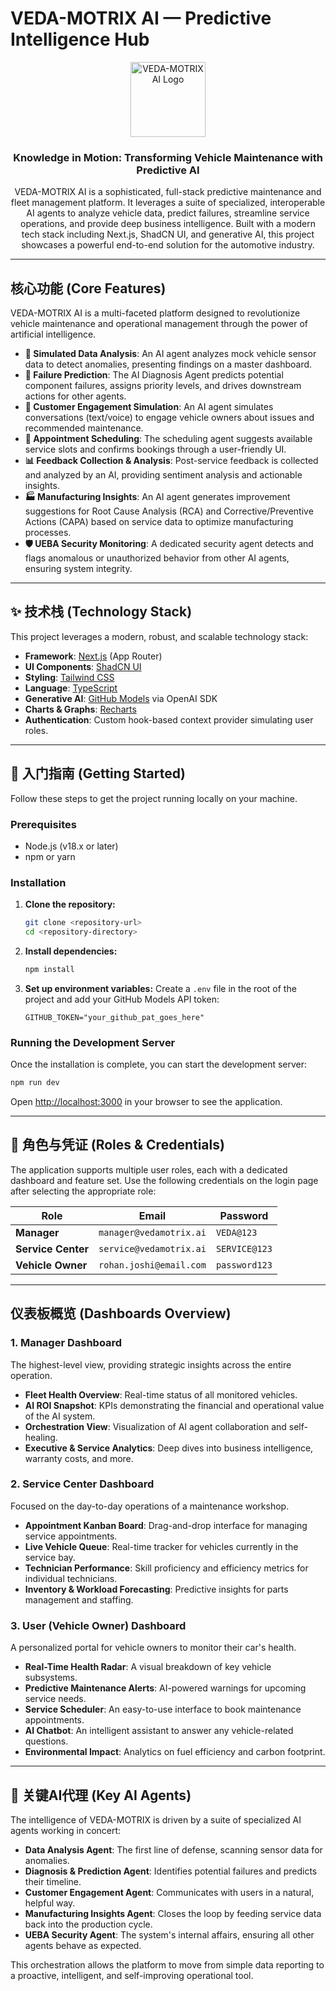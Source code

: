 
# VEDA-MOTRIX AI — Predictive Intelligence Hub

<p align="center">
  <img src="public/logo.svg" alt="VEDA-MOTRIX AI Logo" width="120">
</p>

<h3 align="center">Knowledge in Motion: Transforming Vehicle Maintenance with Predictive AI</h3>

<p align="center">
  VEDA-MOTRIX AI is a sophisticated, full-stack predictive maintenance and fleet management platform. It leverages a suite of specialized, interoperable AI agents to analyze vehicle data, predict failures, streamline service operations, and provide deep business intelligence. Built with a modern tech stack including Next.js, ShadCN UI, and generative AI, this project showcases a powerful end-to-end solution for the automotive industry.
</p>

---

## 核心功能 (Core Features)

VEDA-MOTRIX AI is a multi-faceted platform designed to revolutionize vehicle maintenance and operational management through the power of artificial intelligence.

- **🧠 Simulated Data Analysis**: An AI agent analyzes mock vehicle sensor data to detect anomalies, presenting findings on a master dashboard.
- **🔮 Failure Prediction**: The AI Diagnosis Agent predicts potential component failures, assigns priority levels, and drives downstream actions for other agents.
- **🤝 Customer Engagement Simulation**: An AI agent simulates conversations (text/voice) to engage vehicle owners about issues and recommended maintenance.
- **📅 Appointment Scheduling**: The scheduling agent suggests available service slots and confirms bookings through a user-friendly UI.
- **📊 Feedback Collection & Analysis**: Post-service feedback is collected and analyzed by an AI, providing sentiment analysis and actionable insights.
- **🏭 Manufacturing Insights**: An AI agent generates improvement suggestions for Root Cause Analysis (RCA) and Corrective/Preventive Actions (CAPA) based on service data to optimize manufacturing processes.
- **🛡️ UEBA Security Monitoring**: A dedicated security agent detects and flags anomalous or unauthorized behavior from other AI agents, ensuring system integrity.

---

## ✨ 技术栈 (Technology Stack)

This project leverages a modern, robust, and scalable technology stack:

- **Framework**: [Next.js](https://nextjs.org/) (App Router)
- **UI Components**: [ShadCN UI](https://ui.shadcn.com/)
- **Styling**: [Tailwind CSS](https://tailwindcss.com/)
- **Language**: [TypeScript](https://www.typescriptlang.org/)
- **Generative AI**: [GitHub Models](https://github.blog/2024-04-29-github-copilot-workspace-technical-preview/) via OpenAI SDK
- **Charts & Graphs**: [Recharts](https://recharts.org/)
- **Authentication**: Custom hook-based context provider simulating user roles.

---

## 🏁 入门指南 (Getting Started)

Follow these steps to get the project running locally on your machine.

### Prerequisites

- Node.js (v18.x or later)
- npm or yarn

### Installation

1.  **Clone the repository:**
    ```bash
    git clone <repository-url>
    cd <repository-directory>
    ```

2.  **Install dependencies:**
    ```bash
    npm install
    ```

3.  **Set up environment variables:**
    Create a `.env` file in the root of the project and add your GitHub Models API token:
    ```
    GITHUB_TOKEN="your_github_pat_goes_here"
    ```

### Running the Development Server

Once the installation is complete, you can start the development server:

```bash
npm run dev
```

Open [http://localhost:3000](http://localhost:3000) in your browser to see the application.

---

## 🔑 角色与凭证 (Roles & Credentials)

The application supports multiple user roles, each with a dedicated dashboard and feature set. Use the following credentials on the login page after selecting the appropriate role:

| Role             | Email                  | Password      |
| ---------------- | ---------------------- | ------------- |
| **Manager**      | `manager@vedamotrix.ai`  | `VEDA@123`    |
| **Service Center**| `service@vedamotrix.ai` | `SERVICE@123` |
| **Vehicle Owner**  | `rohan.joshi@email.com`| `password123` |

---

##  仪表板概览 (Dashboards Overview)

### 1. Manager Dashboard
The highest-level view, providing strategic insights across the entire operation.
- **Fleet Health Overview**: Real-time status of all monitored vehicles.
- **AI ROI Snapshot**: KPIs demonstrating the financial and operational value of the AI system.
- **Orchestration View**: Visualization of AI agent collaboration and self-healing.
- **Executive & Service Analytics**: Deep dives into business intelligence, warranty costs, and more.

### 2. Service Center Dashboard
Focused on the day-to-day operations of a maintenance workshop.
- **Appointment Kanban Board**: Drag-and-drop interface for managing service appointments.
- **Live Vehicle Queue**: Real-time tracker for vehicles currently in the service bay.
- **Technician Performance**: Skill proficiency and efficiency metrics for individual technicians.
- **Inventory & Workload Forecasting**: Predictive insights for parts management and staffing.

### 3. User (Vehicle Owner) Dashboard
A personalized portal for vehicle owners to monitor their car's health.
- **Real-Time Health Radar**: A visual breakdown of key vehicle subsystems.
- **Predictive Maintenance Alerts**: AI-powered warnings for upcoming service needs.
- **Service Scheduler**: An easy-to-use interface to book maintenance appointments.
- **AI Chatbot**: An intelligent assistant to answer any vehicle-related questions.
- **Environmental Impact**: Analytics on fuel efficiency and carbon footprint.

---

## 🤖 关键AI代理 (Key AI Agents)

The intelligence of VEDA-MOTRIX is driven by a suite of specialized AI agents working in concert:

- **Data Analysis Agent**: The first line of defense, scanning sensor data for anomalies.
- **Diagnosis & Prediction Agent**: Identifies potential failures and predicts their timeline.
- **Customer Engagement Agent**: Communicates with users in a natural, helpful way.
- **Manufacturing Insights Agent**: Closes the loop by feeding service data back into the production cycle.
- **UEBA Security Agent**: The system's internal affairs, ensuring all other agents behave as expected.

This orchestration allows the platform to move from simple data reporting to a proactive, intelligent, and self-improving operational tool.
